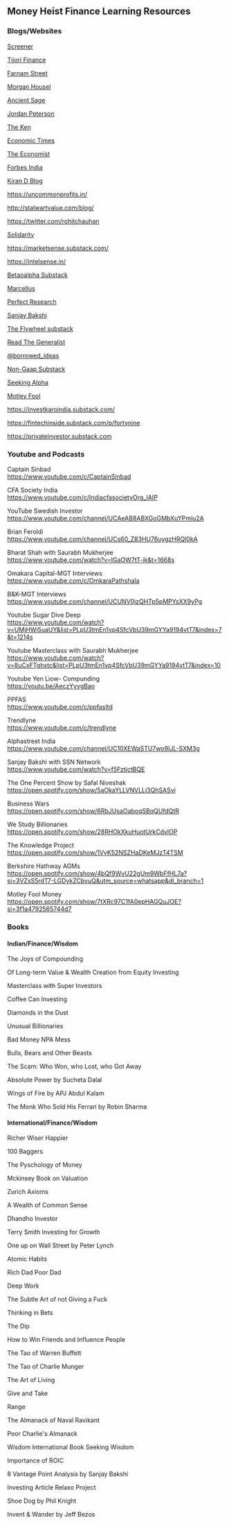 ## Money Heist Finance Learning Resources



### Blogs/Websites
[Screener](https://www.screener.in/)

[Tijori Finance](https://www.tijorifinance.com/)

[Farnam Street](https://fs.blog/)

[Morgan Housel](collaborativefund.com/blog)

[Ancient Sage](https://twitter.com/TheAncientSage)

[Jordan Peterson](https://www.jordanbpeterson.com/)

[The Ken](https://the-ken.com/)

[Economic Times](https://economictimes.indiatimes.com/)

[The Economist](https://www.economist.com/)

[Forbes India](https://www.forbesindia.com/)

[Kiran D Blog](kiraninvestsandlearns.wordpress.com)

https://uncommonprofits.in/

http://stalwartvalue.com/blog/

https://twitter.com/rohitchauhan

[Solidarity](https://www.solidarity.in/quarterly-letters/)

https://marketsense.substack.com/

https://intelsense.in/

[Betaoalpha Substack](https://saketmehrotra.com/premium-content/)

[Marcellus](https://marcellus.in/blog/)

[Perfect Research](https://perfectresearch.blogspot.in)

[Sanjay Bakshi](https://fundooprofessor.wordpress.com/)

[The Flywheel substack](https://theflywheel.substack.com/?utm_source=discover_search)

[Read The Generalist](https://www.readthegeneralist.com/)

[@borrowed_ideas](https://twitter.com/borrowed_ideas)

[Non-Gaap Substack](https://nongaap.substack.com/)

[Seeking Alpha](https://seekingalpha.com/)

[Motley Fool](https://www.fool.com/)

https://investkaroindia.substack.com/

https://fintechinside.substack.com/p/fortynine

https://privateinvestor.substack.com


### Youtube and Podcasts
Captain Sinbad  
https://www.youtube.com/c/CaptainSinbad

CFA Society India  
https://www.youtube.com/c/IndiacfasocietyOrg_IAIP

YouTube  Swedish Investor    
https://www.youtube.com/channel/UCAeAB8ABXGoGMbXuYPmiu2A

Brian Feroldi  
https://www.youtube.com/channel/UCs60_Z83HU76uygzHRQl0kA

Bharat Shah with Saurabh Mukherjee  
https://www.youtube.com/watch?v=IGaOW7tT-ik&t=1668s

Omakara Capital-MGT Interviews  
https://www.youtube.com/c/OmkaraPathshala

B&K-MGT Interviews  
https://www.youtube.com/channel/UCUNV0jzQHTp5pMPYsXX9yPg

Youtube  Sugar Dive Deep    
https://www.youtube.com/watch?v=UMjHWi5uaUY&list=PLpU3tmEn1vp4SfcVbU39mGYYa9194vtT7&index=7&t=1214s

Youtube  Masterclass with Saurabh Mukherjee    
https://www.youtube.com/watch?v=8uCxFTghxtc&list=PLpU3tmEn1vp4SfcVbU39mGYYa9194vtT7&index=10

Youtube  Yen Liow- Compunding    
https://youtu.be/AeczYyvgBao

PPFAS  
https://www.youtube.com/c/ppfasltd

Trendlyne  
https://www.youtube.com/c/trendlyne

Alphastreet India  
https://www.youtube.com/channel/UC10XEWaSTU7wo9IJL-SXM3g

Sanjay Bakshi with SSN Network  
https://www.youtube.com/watch?v=f5FztictBQE

The One Percent Show by Safal Niveshak  
https://open.spotify.com/show/5aOkaYLLVNVLLj3QhSASyi

Business Wars  
https://open.spotify.com/show/6RbJUsaOaboqSBqQUfdQtR

We Study Billionaries  
https://open.spotify.com/show/28RHOkXkuHuotUrkCdvlOP

The Knowledge Project  
https://open.spotify.com/show/1VyK52NSZHaDKeMJzT4TSM

Berkshire Hathway AGMs  
https://open.spotify.com/show/4bQf9WvU22gUm9WbFfHL7a?si=3VZsS5rdT7-LGDykZCbvuQ&utm_source=whatsapp&dl_branch=1

Motley Fool Money  
https://open.spotify.com/show/7tXRc97C1fA0epHAGQuJOE?si=3f1a4792565744d7

### Books
#### Indian/Finance/Wisdom
The Joys of Compounding

Of Long-term Value & Wealth Creation from Equity Investing

Masterclass with Super Investors

Coffee Can Investing

Diamonds in the Dust

Unusual Billionaries

Bad Money NPA Mess

Bulls, Bears and Other Beasts

The Scam: Who Won, who Lost, who Got Away

Absolute Power by Sucheta Dalal

Wings of Fire by APJ Abdul Kalam

The Monk Who Sold His Ferrari by Robin Sharma


#### International/Finance/Wisdom
Richer Wiser Happier

100 Baggers

The Pyschology of Money

Mckinsey Book on Valuation

Zurich Axioms

A Wealth of Common Sense

Dhandho Investor

Terry Smith Investing for Growth

One up on Wall Street by Peter Lynch

Atomic Habits

Rich Dad Poor Dad

Deep Work

The Subtle Art of not Giving a Fuck

Thinking in Bets

The Dip

How to Win Friends and Influence People

The Tao of Warren Buffett

The Tao of Charlie Munger

The Art of Living

Give and Take

Range

The Almanack of Naval Ravikant

Poor Charlie's Almanack

Wisdom  International Book  Seeking Wisdom

Importance of ROIC

8 Vantage Point Analysis by Sanjay Bakshi

Investing  Article  Relaxo Project

Shoe Dog by Phil Knight

Invent & Wander by Jeff Bezos
